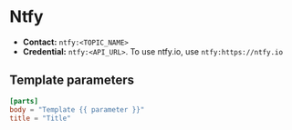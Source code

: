 # Ntfy
- **Contact:** `ntfy:<TOPIC_NAME>`
- **Credential:** `ntfy:<API_URL>`. To use ntfy.io, use `ntfy:https://ntfy.io`

## Template parameters
```toml
[parts]
body = "Template {{ parameter }}"
title = "Title"
```